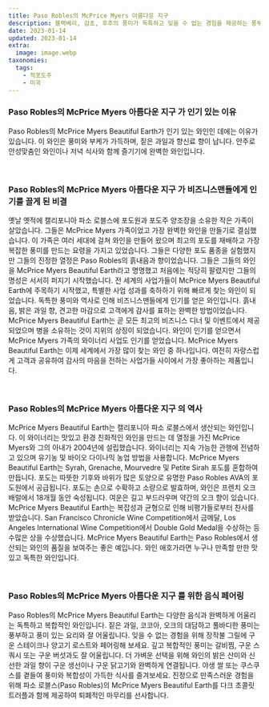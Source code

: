 ```yaml
---
title: Paso Robles의 McPrice Myers 아름다운 지구
description: 블랙베리, 감초, 후추의 풍미가 독특하고 잊을 수 없는 경험을 제공하는 풍부한 풀바디 레드 와인입니다.
date: 2023-01-14
updated: 2023-01-14
extra:
  image: image.webp
taxonomies:
  tags: 
    - 적포도주
    - 미국
---
```



### Paso Robles의 McPrice Myers 아름다운 지구 가 인기 있는 이유

Paso Robles의 McPrice Myers Beautiful Earth가 인기 있는 와인인 데에는 이유가 있습니다. 이 와인은 풍미와 부케가 가득하며, 짙은 과일과 향신료 향이 납니다. 안주로 안성맞춤인 와인이나 저녁 식사와 함께 즐기기에 완벽한 와인입니다.

&nbsp;  

### Paso Robles의 McPrice Myers 아름다운 지구 가 비즈니스맨들에게 인기를 끌게 된 비결

옛날 옛적에 캘리포니아 파소 로블스에 포도원과 포도주 양조장을 소유한 작은 가족이 살았습니다. 그들은 McPrice Myers 가족이었고 가장 완벽한 와인을 만들기로 결심했습니다. 이 가족은 여러 세대에 걸쳐 와인을 만들어 왔으며 최고의 포도를 재배하고 가장 복잡한 풍미를 만드는 요령을 가지고 있었습니다. 그들은 다양한 포도 품종을 실험했지만 그들의 진정한 열정은 Paso Robles의 흙내음과 향이었습니다. 그들은 그들의 와인을 McPrice Myers Beautiful Earth라고 명명했고 처음에는 적당히 팔렸지만 그들의 명성은 서서히 퍼지기 시작했습니다. 전 세계의 사업가들이 McPrice Myers Beautiful Earth에 주목하기 시작했고, 특별한 사업 성과를 축하하기 위해 빠르게 찾는 와인이 되었습니다. 독특한 풍미와 역사로 인해 비즈니스맨들에게 인기를 얻은 와인입니다. 흙내음, 밝은 과일 향, 견고한 마감으로 고객에게 감사를 표하는 완벽한 방법이었습니다. McPrice Myers Beautiful Earth는 곧 모든 최고의 비즈니스 디너 및 이벤트에서 제공되었으며 병을 소유하는 것이 지위의 상징이 되었습니다. 와인이 인기를 얻으면서 McPrice Myers 가족의 와이너리 사업도 인기를 얻었습니다. McPrice Myers Beautiful Earth는 이제 세계에서 가장 많이 찾는 와인 중 하나입니다. 여전히 자랑스럽게 고객과 공유하여 감사의 마음을 전하는 사업가들 사이에서 가장 좋아하는 제품입니다.

&nbsp;  

### Paso Robles의 McPrice Myers 아름다운 지구 의 역사

McPrice Myers Beautiful Earth는 캘리포니아 파소 로블스에서 생산되는 와인입니다. 이 와이너리는 맛있고 환경 친화적인 와인을 만드는 데 열정을 가진 McPrice Myers와 그의 아내가 2004년에 설립했습니다. 와이너리는 지속 가능한 관행에 전념하고 있으며 유기농 및 바이오 다이나믹 농업 방법을 사용합니다. McPrice Myers Beautiful Earth는 Syrah, Grenache, Mourvedre 및 Petite Sirah 포도를 혼합하여 만듭니다. 포도는 따뜻한 기후와 바위가 많은 토양으로 유명한 Paso Robles AVA의 포도원에서 공급됩니다. 포도는 손으로 수확하고 소량으로 발효하며, 와인은 프렌치 오크 배럴에서 18개월 동안 숙성됩니다. 여운은 길고 부드러우며 약간의 오크 향이 있습니다. McPrice Myers Beautiful Earth는 복잡성과 균형으로 인해 비평가들로부터 찬사를 받았습니다. San Francisco Chronicle Wine Competition에서 금메달, Los Angeles International Wine Competition에서 Double Gold Medal을 수상하는 등 수많은 상을 수상했습니다. McPrice Myers Beautiful Earth는 Paso Robles에서 생산되는 와인의 품질을 보여주는 좋은 예입니다. 와인 애호가라면 누구나 만족할 만한 맛있고 독특한 와인입니다.

&nbsp;  

### Paso Robles의 McPrice Myers 아름다운 지구 를 위한 음식 페어링

Paso Robles의 McPrice Myers Beautiful Earth는 다양한 음식과 완벽하게 어울리는 독특하고 복합적인 와인입니다. 짙은 과일, 코코아, 오크의 대담하고 풀바디한 풍미는 풍부하고 풍미 있는 요리와 잘 어울립니다. 잊을 수 없는 경험을 위해 장작불 그릴에 구운 스테이크나 양고기 로스트와 페어링해 보세요. 깊고 복합적인 풍미는 갈비찜, 구운 스쿼시 또는 구운 버섯과도 잘 어울립니다. 더 가벼운 선택을 위해 와인의 밝은 산미와 신선한 과일 향이 구운 생선이나 구운 닭고기와 완벽하게 연결됩니다. 야생 쌀 또는 쿠스쿠스를 곁들여 풍미와 복합성이 가득한 식사를 즐겨보세요. 진정으로 만족스러운 경험을 위해 파소 로블스(Paso Robles)의 McPrice Myers Beautiful Earth를 다크 초콜릿 트러플과 함께 제공하여 퇴폐적인 마무리를 선사합니다.

&nbsp;  
